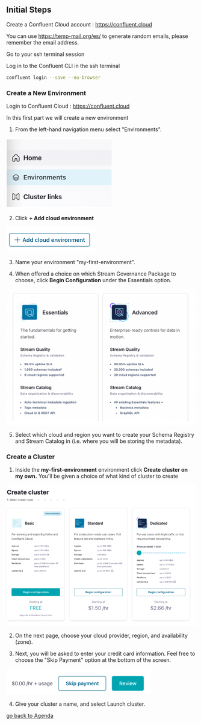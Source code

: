 ## Initial Steps

Create a Confluent Cloud account : 
https://confluent.cloud

You can use https://temp-mail.org/es/ to generate random emails, please remember the email address. 

Go to your ssh terminal session 

Log in to the Confluent CLI in the ssh terminal
```bash
confluent login --save --no-browser
```

### Create a New Environment

Login to Confluent Cloud : https://confluent.cloud

In this first part we will create a new environment

1. From the left-hand navigation menu select "Environments".

![env](img/env.png)

2. Click **+ Add cloud environment**

![add env](img/addenv.png)

3. Name your environment "my-first-environment".

4. When offered a choice on which Stream Governance Package to choose, click **Begin Configuration** under the Essentials option.

![config](img/confes.png)

5. Select which cloud and region you want to create your Schema Registry and Stream Catalog in (i.e. where you will be storing the metadata).

### Create a Cluster

1. Inside the **my-first-environment** environment click **Create cluster on my own.** You'll be given a choice of what kind of cluster to create

![create cluster](img/createcluster.png)

2. On the next page, choose your cloud provider, region, and availability (zone). 

3. Next, you will be asked to enter your credit card information. Feel free to choose the "Skip Payment" option at the bottom of the screen.

![skip payment](img/skip.png)

4. Give your cluster a name, and select Launch cluster.

[go back to Agenda](https://github.com/jr-marquez/Workshop_Confluent/blob/main/README.md#confluent-hands-on-workshop)
